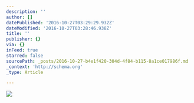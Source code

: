 ```yaml
---
description: ''
author: []
datePublished: '2016-10-27T03:29:29.932Z'
dateModified: '2016-10-27T03:28:46.938Z'
title: ''
publisher: {}
via: {}
inFeed: true
starred: false
sourcePath: _posts/2016-10-27-b4e1f420-304d-4f84-b115-8a1ce017986f.md
_context: 'http://schema.org'
_type: Article

---
```

![](https://the-grid-user-content.s3-us-west-2.amazonaws.com/a58b88f2-984f-410c-9fd6-0b60521aaf44.jpg)